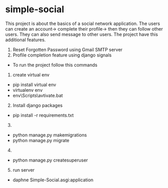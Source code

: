 # simple-social
This project is about the basics of a social network application. The users can create an account-> complete their profile-> then they can follow other users. They can also send message to  other users. The project have this additional features.
1. Reset Forgotten Password using Gmail SMTP server   
2. Profile completion feature using django signals
- To run the project follow this commands
1. create virtual env
- pip install virtual env
- virtualenv env
- env\Scripts\avtivate.bat
2. Install django packages
- pip install -r requirements.txt
3.
- python manage.py makemigrations
- python manage.py migrate
4.
- python manage.py createsuperuser
5. run server 
- daphne Simple-Social.asgi:application 




